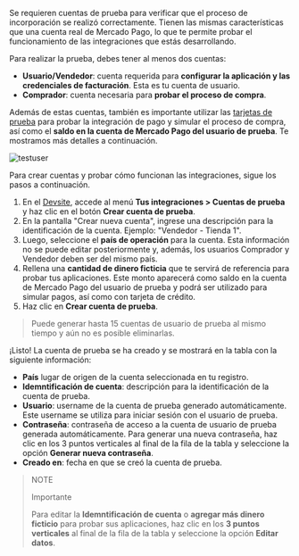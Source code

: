 Se requieren cuentas de prueba para verificar que el proceso de incorporación se realizó correctamente. Tienen las mismas características que una cuenta real de Mercado Pago, lo que te permite probar el funcionamiento de las integraciones que estás desarrollando.

Para realizar la prueba, debes tener al menos dos cuentas:

* **Usuario/Vendedor**: cuenta requerida para **configurar la aplicación y las credenciales de facturación**. Esta es tu cuenta de usuario.
* **Comprador**: cuenta necesaria para **probar el proceso de compra**.

Además de estas cuentas, también es importante utilizar las [tarjetas de prueba](/developers/es/guides/additional-content/testing/test-cards) para probar la integración de pago y simular el proceso de compra, así como el **saldo en la cuenta de Mercado Pago del usuario de prueba**. Te mostramos más detalles a continuación.

![testuser](test-user/test-user-admin-es.gif)

Para crear cuentas y probar cómo funcionan las integraciones, sigue los pasos a continuación.

1. En el [Devsite](/developers/es/docs), accede al menú **Tus integraciones > Cuentas de prueba** y haz clic en el botón **Crear cuenta de prueba**.
2. En la pantalla "Crear nueva cuenta", ingrese una descripción para la identificación de la cuenta. Ejemplo: "Vendedor - Tienda 1".
3. Luego, seleccione el **país de operación** para la cuenta. Esta información no se puede editar posteriormente y, además, los usuarios Comprador y Vendedor deben ser del mismo país.
4. Rellena una **cantidad de dinero ficticia** que te servirá de referencia para probar tus aplicaciones. Este monto aparecerá como saldo en la cuenta de Mercado Pago del usuario de prueba y podrá ser utilizado para simular pagos, así como con tarjeta de crédito.
5. Haz clic en **Crear cuenta de prueba**.

> Puede generar hasta 15 cuentas de usuario de prueba al mismo tiempo y aún no es posible eliminarlas.

¡Listo! La cuenta de prueba se ha creado y se mostrará en la tabla con la siguiente información:

* **País** lugar de origen de la cuenta seleccionada en tu registro.
* **Idemntificación de cuenta**: descripción para la identificación de la cuenta de prueba.  
* **Usuario**: username de la cuenta de prueba generado automáticamente. Este username se utiliza para iniciar sesión con el usuario de prueba.
* **Contraseña**: contraseña de acceso a la cuenta de usuario de prueba generada automáticamente. Para generar una nueva contraseña, haz clic en los 3 puntos verticales al final de la fila de la tabla y seleccione la opción **Generar nueva contraseña**.
* **Creado en**: fecha en que se creó la cuenta de prueba.

> NOTE
>
> Importante
>
> Para editar la **Idemntificación de cuenta** o **agregar más dinero ficticio** para probar sus aplicaciones, haz clic en los **3 puntos verticales** al final de la fila de la tabla y seleccione la opción **Editar datos**.